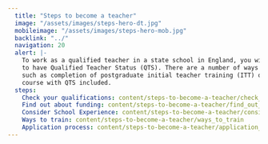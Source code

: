 ```yaml
---
  title: "Steps to become a teacher"
  image: "/assets/images/steps-hero-dt.jpg"
  mobileimage: "/assets/images/steps-hero-mob.jpg"
  backlink: "../"
  navigation: 20
  alert: |-
    To work as a qualified teacher in a state school in England, you will need
    to have Qualified Teacher Status (QTS). There are a number of ways to gain QTS
    such as completion of postgraduate initial teacher training (ITT) or a degree
    course with QTS included.
  steps:
    Check your qualifications: content/steps-to-become-a-teacher/check_your_qualifications
    Find out about funding: content/steps-to-become-a-teacher/find_out_about_funding
    Consider School Experience: content/steps-to-become-a-teacher/consider_school_experience
    Ways to train: content/steps-to-become-a-teacher/ways_to_train
    Application process: content/steps-to-become-a-teacher/application_process
---
```


